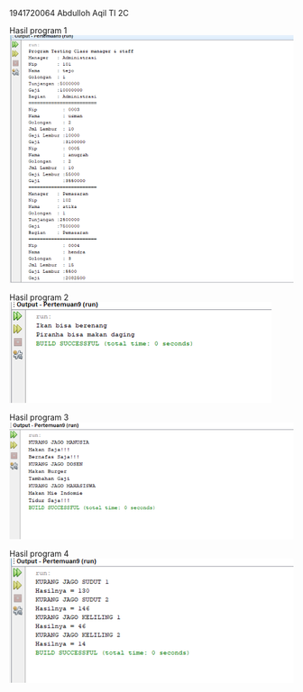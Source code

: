 1941720064 
Abdulloh Aqil
TI 2C

Hasil program 1
![image text]( https://github.com/aqilspc/PBO-2C-1941720064/blob/master/Pertemuan%209/Praktikum/gambar/satu.PNG)

Hasil program 2
![image text]( https://github.com/aqilspc/PBO-2C-1941720064/blob/master/Pertemuan%209/Praktikum/gambar/dua.PNG)

Hasil program 3
![image text]( https://github.com/aqilspc/PBO-2C-1941720064/blob/master/Pertemuan%209/Praktikum/gambar/tiga.PNG)

Hasil program 4
![image text]( https://github.com/aqilspc/PBO-2C-1941720064/blob/master/Pertemuan%209/Praktikum/gambar/empat.PNG)









